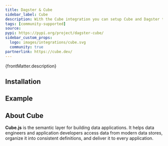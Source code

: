 ```yaml
---
title: Dagster & Cube
sidebar_label: Cube
description: With the Cube integration you can setup Cube and Dagster to work together so that Dagster can push changes from upstream data sources to Cube using its integration API.
tags: [community-supported]
source:
pypi: https://pypi.org/project/dagster-cube/
sidebar_custom_props:
  logo: images/integrations/cube.svg
  community: true
partnerlink: https://cube.dev/
---
```


<p>{frontMatter.description}</p>

## Installation

<PackageInstallInstructions packageName="dagster-cube" />

## Example

<CodeExample path="docs_snippets/docs_snippets/integrations/cube.py" language="python" />

## About Cube

**Cube.js** is the semantic layer for building data applications. It helps data engineers and application developers access data from modern data stores, organize it into consistent definitions, and deliver it to every application.
